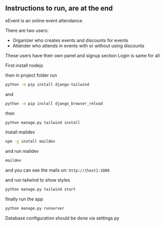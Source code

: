 ## Instructions to run, are at the end

eEvent is an online event attendance.

There are two users:
- Organizer who creates events and discounts for events
- Attender who attends in events with or without using discounts

These users have their own panel and signup section
Login is same for all



First install nodejs

then in project folder run

```bash
python -m pip install django-tailwind
```
and
```bash
python -m pip install django_browser_reload
```

then 

```bash
python manage.py tailwind install
```

install maildev
```bash
npm -g install maildev
```
and run maildev
```bash
maildev
```

and you can see the mails on:
```http://{host}:1080```


and run tailwind to show styles

```bash
python manage.py tailwind start
```

finally run the app

```bash
python manage.py runserver
```

Database configuration should be done via settings.py
